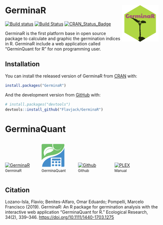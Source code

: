 
<!-- README.md is generated from README.Rmd. Please edit that file -->

# GerminaR <img src="https://raw.githubusercontent.com/Flavjack/GerminaR/master/inst/GerminaQuant/www/favicon/android-chrome-256x256.png" align="right" alt="" width="120" />

<!-- badges: start -->

[![Build
status](https://ci.appveyor.com/api/projects/status/v3o938fhw0unvbs7?svg=true)](https://ci.appveyor.com/project/omarbenites/germinar)
[![Build
Status](https://travis-ci.org/Flavjack/GerminaR.svg?branch=master)](https://travis-ci.org/Flavjack/GerminaR)
[![CRAN\_Status\_Badge](http://www.r-pkg.org/badges/version/GerminaR)](https://cran.r-project.org/package=GerminaR)
<!-- badges: end -->

GerminaR is the first platform base in open source package to calculate
and graphic the germination indices in R. GerminaR include a web
application called “GerminQuant for R” for non programming user.

## Installation

You can install the released version of GerminaR from
[CRAN](https://CRAN.R-project.org) with:

``` r
install.packages("GerminaR")
```

And the development version from
[GitHub](https://github.com/flavjack/GerminaR) with:

``` r
# install.packages("devtools")
devtools::install_github("Flavjack/GerminaR")
```

# GerminaQuant

<!--html_preserve-->

<div id="footer" style="width:100%; margin:auto;">

<div style="display:inline-block; width:23%">

<p style="text-align:center">

<a target="_blank" href="https://CRAN.R-project.org/package=GerminaR"><img src="https://flavjack.github.io/germinaquant/files/icon.png" style="height:80px" title="R cran" alt="GerminaR"></a>
<span style="display:block;"><small>GerminaR</small></span>

</p>

</div>

<div style="display:inline-block; width:23%">

<p style="text-align:center">

<a target="_blank" href="https://flavjack.shinyapps.io/germinaquant/"><img src="https://raw.githubusercontent.com/Flavjack/GerminaR/master/inst/GerminaQuant/www/germinaquant.png" style="height:75px" title="GerminaQuant" alt="GerminaQuant for R"></a>
<span style="display:block;"><small>GerminaQuant</small></span>

</p>

</div>

<div style="display:inline-block; width:23%">

<p style="text-align:center">

<a target="_blank" href="https://github.com/Flavjack/GerminaR"><img src="https://image.flaticon.com/icons/svg/25/25231.svg" style="height:75px" title="Github" alt="Github"></a>
<span style="display:block;"><small>Github</small></span>

</p>

</div>

<div style="display:inline-block; width:23%">

<p style="text-align:center">

<a target="_blank" href="https://flavjack.github.io/germinaquant/"><img src="https://bookdown.org/yihui/bookdown/images/logo.png" style="height:80px" title="PLEX" alt="PLEX"></a>
<span style="display:block;"><small>Manual</small></span>

</p>

</div>

</div>

<!--/html_preserve-->

## Citation

Lozano-Isla, Flavio; Benites-Alfaro, Omar Eduardo; Pompelli, Marcelo
Francisco (2019). GerminaR: An R package for germination analysis with
the interactive web application “GerminaQuant for R.” Ecological
Research, 34(2), 339–346. <https://doi.org/10.1111/1440-1703.1275>
